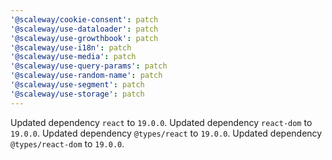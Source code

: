 ```yaml
---
'@scaleway/cookie-consent': patch
'@scaleway/use-dataloader': patch
'@scaleway/use-growthbook': patch
'@scaleway/use-i18n': patch
'@scaleway/use-media': patch
'@scaleway/use-query-params': patch
'@scaleway/use-random-name': patch
'@scaleway/use-segment': patch
'@scaleway/use-storage': patch
---
```


Updated dependency `react` to `19.0.0`.
Updated dependency `react-dom` to `19.0.0`.
Updated dependency `@types/react` to `19.0.0`.
Updated dependency `@types/react-dom` to `19.0.0`.
